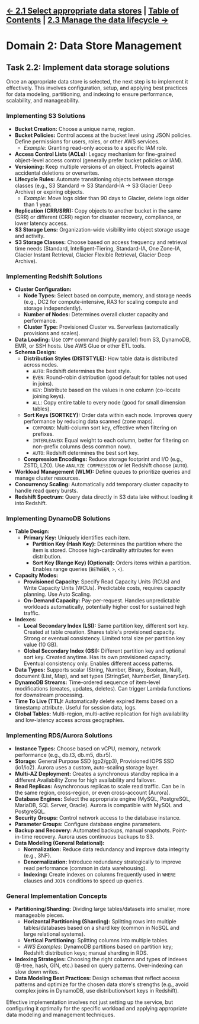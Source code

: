 [<- 2.1 Select appropriate data stores](./2.1_Select_appropriate_data_stores.md) | [Table of Contents](../../README.md) | [2.3 Manage the data lifecycle ->](./2.3_Manage_the_data_lifecycle.md)
---
# Domain 2: Data Store Management
## Task 2.2: Implement data storage solutions

Once an appropriate data store is selected, the next step is to implement it effectively. This involves configuration, setup, and applying best practices for data modeling, partitioning, and indexing to ensure performance, scalability, and manageability.

### Implementing S3 Solutions

*   **Bucket Creation:** Choose a unique name, region.
*   **Bucket Policies:** Control access at the bucket level using JSON policies. Define permissions for users, roles, or other AWS services.
    *   *Example:* Granting read-only access to a specific IAM role.
*   **Access Control Lists (ACLs):** Legacy mechanism for fine-grained object-level access control (generally prefer bucket policies or IAM).
*   **Versioning:** Keep multiple versions of an object. Protects against accidental deletions or overwrites.
*   **Lifecycle Rules:** Automate transitioning objects between storage classes (e.g., S3 Standard -> S3 Standard-IA -> S3 Glacier Deep Archive) or expiring objects.
    *   *Example:* Move logs older than 90 days to Glacier, delete logs older than 1 year.
*   **Replication (CRR/SRR):** Copy objects to another bucket in the same (SRR) or different (CRR) region for disaster recovery, compliance, or lower latency access.
*   **S3 Storage Lens:** Organization-wide visibility into object storage usage and activity.
*   **S3 Storage Classes:** Choose based on access frequency and retrieval time needs (Standard, Intelligent-Tiering, Standard-IA, One Zone-IA, Glacier Instant Retrieval, Glacier Flexible Retrieval, Glacier Deep Archive).

### Implementing Redshift Solutions

*   **Cluster Configuration:**
    *   **Node Types:** Select based on compute, memory, and storage needs (e.g., DC2 for compute-intensive, RA3 for scaling compute and storage independently).
    *   **Number of Nodes:** Determines overall cluster capacity and performance.
    *   **Cluster Type:** Provisioned Cluster vs. Serverless (automatically provisions and scales).
*   **Data Loading:** Use `COPY` command (highly parallel) from S3, DynamoDB, EMR, or SSH hosts. Use AWS Glue or other ETL tools.
*   **Schema Design:**
    *   **Distribution Styles (DISTSTYLE):** How table data is distributed across nodes.
        *   `AUTO`: Redshift determines the best style.
        *   `EVEN`: Round-robin distribution (good default for tables not used in joins).
        *   `KEY`: Distribute based on the values in one column (co-locate joining keys).
        *   `ALL`: Copy entire table to every node (good for small dimension tables).
    *   **Sort Keys (SORTKEY):** Order data within each node. Improves query performance by reducing data scanned (zone maps).
        *   `COMPOUND`: Multi-column sort key, effective when filtering on prefixes.
        *   `INTERLEAVED`: Equal weight to each column, better for filtering on non-prefix columns (less common now).
        *   `AUTO`: Redshift determines the best sort key.
    *   **Compression Encodings:** Reduce storage footprint and I/O (e.g., ZSTD, LZO). Use `ANALYZE COMPRESSION` or let Redshift choose (`AUTO`).
*   **Workload Management (WLM):** Define queues to prioritize queries and manage cluster resources.
*   **Concurrency Scaling:** Automatically add temporary cluster capacity to handle read query bursts.
*   **Redshift Spectrum:** Query data directly in S3 data lake without loading it into Redshift.

### Implementing DynamoDB Solutions

*   **Table Design:**
    *   **Primary Key:** Uniquely identifies each item.
        *   **Partition Key (Hash Key):** Determines the partition where the item is stored. Choose high-cardinality attributes for even distribution.
        *   **Sort Key (Range Key) (Optional):** Orders items within a partition. Enables range queries (`BETWEEN`, `>`, `<`).
*   **Capacity Modes:**
    *   **Provisioned Capacity:** Specify Read Capacity Units (RCUs) and Write Capacity Units (WCUs). Predictable costs, requires capacity planning. Use Auto Scaling.
    *   **On-Demand Capacity:** Pay-per-request. Handles unpredictable workloads automatically, potentially higher cost for sustained high traffic.
*   **Indexes:**
    *   **Local Secondary Index (LSI):** Same partition key, different sort key. Created at table creation. Shares table's provisioned capacity. Strong or eventual consistency. Limited total size per partition key value (10 GB).
    *   **Global Secondary Index (GSI):** Different partition key and optional sort key. Created anytime. Has its own provisioned capacity. Eventual consistency only. Enables different access patterns.
*   **Data Types:** Supports scalar (String, Number, Binary, Boolean, Null), document (List, Map), and set types (StringSet, NumberSet, BinarySet).
*   **DynamoDB Streams:** Time-ordered sequence of item-level modifications (creates, updates, deletes). Can trigger Lambda functions for downstream processing.
*   **Time To Live (TTL):** Automatically delete expired items based on a timestamp attribute. Useful for session data, logs.
*   **Global Tables:** Multi-region, multi-active replication for high availability and low-latency access across geographies.

### Implementing RDS/Aurora Solutions

*   **Instance Types:** Choose based on vCPU, memory, network performance (e.g., db.t3, db.m5, db.r5).
*   **Storage:** General Purpose SSD (gp2/gp3), Provisioned IOPS SSD (io1/io2). Aurora uses a custom, auto-scaling storage layer.
*   **Multi-AZ Deployment:** Creates a synchronous standby replica in a different Availability Zone for high availability and failover.
*   **Read Replicas:** Asynchronous replicas to scale read traffic. Can be in the same region, cross-region, or even cross-account (Aurora).
*   **Database Engines:** Select the appropriate engine (MySQL, PostgreSQL, MariaDB, SQL Server, Oracle). Aurora is compatible with MySQL and PostgreSQL.
*   **Security Groups:** Control network access to the database instance.
*   **Parameter Groups:** Configure database engine parameters.
*   **Backup and Recovery:** Automated backups, manual snapshots. Point-in-time recovery. Aurora uses continuous backups to S3.
*   **Data Modeling (General Relational):**
    *   **Normalization:** Reduce data redundancy and improve data integrity (e.g., 3NF).
    *   **Denormalization:** Introduce redundancy strategically to improve read performance (common in data warehousing).
    *   **Indexing:** Create indexes on columns frequently used in `WHERE` clauses and `JOIN` conditions to speed up queries.

### General Implementation Concepts

*   **Partitioning/Sharding:** Dividing large tables/datasets into smaller, more manageable pieces.
    *   **Horizontal Partitioning (Sharding):** Splitting rows into multiple tables/databases based on a shard key (common in NoSQL and large relational systems).
    *   **Vertical Partitioning:** Splitting columns into multiple tables.
    *   *AWS Examples:* DynamoDB partitions based on partition key; Redshift distribution keys; manual sharding in RDS.
*   **Indexing Strategies:** Choosing the right columns and types of indexes (B-tree, hash, GIN, etc.) based on query patterns. Over-indexing can slow down writes.
*   **Data Modeling Best Practices:** Design schemas that reflect access patterns and optimize for the chosen data store's strengths (e.g., avoid complex joins in DynamoDB, use distribution/sort keys in Redshift).

Effective implementation involves not just setting up the service, but configuring it optimally for the specific workload and applying appropriate data modeling and management techniques.